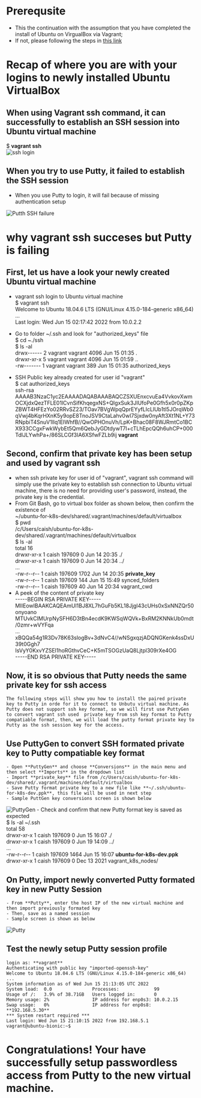 # Prerequsite
- This the continuation with the assumption that you have completed the install of Ubuntu on VirgualBox via Vagrant;
- If not, please following the steps in [this link](https://github.com/caishaoping/Base24-DevOps-and-the-Clouds/blob/main/Vagrant%20and%20Virtualbox%20with%20Ubuntu.md)

# Recap of where you are with your logins to newly installed Ubuntu VirtualBox
## When using Vagrant ssh command, it can successfully to establish an SSH session into Ubuntu virtual machine
  $ **vagrant ssh**  
    ![ssh login](Vagrant.ssh.JPG)
## When you try to use Putty, it failed to establish the SSH session
  - When you use Putty to login, it will fail because of missing authentication setup

  ![Putth SSH failure](putty.failure.JPG)

# why vagrant ssh succeses but Putty is failing
## First, let us have a look your newly created Ubuntu virtual machine
- vagrant ssh login to Ubuntu virtual machine  
    $ vagrant ssh  
    Welcome to Ubuntu 18.04.6 LTS (GNU/Linux 4.15.0-184-generic x86_64)  
    ...  
    Last login: Wed Jun 15 02:17:42 2022 from 10.0.2.2  
- Go to folder ~/.ssh and look for "authorized_keys" file  
    $ cd ~./ssh  
    $ ls -al  
    drwx------ 2 vagrant vagrant 4096 Jun 15 01:35 .  
    drwxr-xr-x 5 vagrant vagrant 4096 Jun 15 01:59 ..  
    -rw------- 1 vagrant vagrant  389 Jun 15 01:35 authorized_keys  

- SSH Public key already created for user id "vagrant"  
    $ cat authorized_keys  
    ssh-rsa AAAAB3NzaC1yc2EAAAADAQABAAABAQCZSXUEnxcvuEa4VvkovXwmOCXjdxQezTFLE01lCvnSifKhqegxNS+QIgxSuk3JIUfoPe0Gfh5x0r0pZKpZBWT4HFEzYo02RRvSZ23/TOav7BVgWpqQprEYyfLIcLlUb1tl5JOrqWb0qVwj4bKqrHXnK5y9opE8TnoJSV9CtaLahv0wI7Sjxdw0nyAft3Xt1NL+Y73RNpbiT4SnuV1llq1EIWhfB//QwOPHOnuVh/LpK+Bhac08F8WJRmtCo1BCX933CCgxFwkWybEt5Qm6QebJyGDtdywT7I+cTLhEpcQQh6uhCP+000TdIJLYwhPa+/86SLCGf3IA6XSfwFZLb9ij **vagrant**  

## Second, confirm that private key has been setup and used by vagrant ssh
- when ssh private key for user id of "vagrant", vagrant ssh command will simply use the private key to establish ssh connection to Ubuntu virtual machine, there is no need for providing user's password, instead, the private key is the credential.  
- From Git Bash, go to virtual box folder as shown below, then confirm the existence of  
    ~/ubuntu-for-k8s-dev/shared/.vagrant/machines/default/virtualbox  
    $ pwd  
    /c/Users/caish/ubuntu-for-k8s-dev/shared/.vagrant/machines/default/virtualbox  
    $ ls -al  
    total 16  
    drwxr-xr-x 1 caish 197609    0 Jun 14 20:35 ./  
    drwxr-xr-x 1 caish 197609    0 Jun 14 20:34 ../  
    ...  
    -rw-r--r-- 1 caish 197609 1702 Jun 14 20:35 **private_key**   
    -rw-r--r-- 1 caish 197609  144 Jun 15 15:49 synced_folders    
    -rw-r--r-- 1 caish 197609   40 Jun 14 20:34 vagrant_cwd  
- A peek of the content of private key   
    -----BEGIN RSA PRIVATE KEY-----  
    MIIEowIBAAKCAQEAmUl1BJ8XL7hGuFb5KL18Jjgl43cUHs0xSxNNZQr50onyoano  
    MTUvkCIMUrpNySFH6D3tBn4ecdK9KWSqWQVk+BxRM2KNNkUb0mdt/0zmr+wVYFqa  
    ...  
    xBQQa54g1R3Dv78K63slogBv+3dNvC4//wNSgxqzjADQNGKenk4ssDxU39t0Ggh7  
    IsVyY0KxvYZSEl1hoRGthvCeC+K5mTSOGzUaQ8Ljtpl309rXe4OG  
    -----END RSA PRIVATE KEY-----  

## Now, it is so obvious that Putty needs the same private key for ssh access
    The following steps will show you how to install the paired private key to Putty in orde for it to connect to Unbutu virtual machine. As Putty does not support ssh key format, so we will first use PuttyGen to convert vagrant ssh used  private key from ssh key format to Putty compatiable format, then, we will load the putty format private key to Putty as the ssh session key for the access. 

## Use PuttyGen to convert SSH formated private key to Putty compatiable key format
    - Open **PuttyGen** and choose **Conversions** in the main menu and then select **Imports** in the dropdown list   
    - Import **private_key** file from /c/Users/caish/ubuntu-for-k8s-dev/shared/.vagrant/machines/default/virtualbox  
    - Save Putty format private key to a new file like **~/.ssh/ubuntu-for-k8s-dev.ppk**, this file will be used in next step     
    - Sample PuttGen key conversions screen is shown below  
   ![PuttyGen](puttygen.convertkey.JPG)
    - Check and confirm that new Putty format key is saved as expected  
        $ ls -al ~/.ssh  
        total 58  
        drwxr-xr-x 1 caish 197609    0 Jun 15 16:07 ./  
        drwxr-xr-x 1 caish 197609    0 Jun 19 14:09 ../  
        ...  
        -rw-r--r-- 1 caish 197609 1464 Jun 15 16:07 **ubuntu-for-k8s-dev.ppk**  
        drwxr-xr-x 1 caish 197609    0 Dec 13  2021 vagrant_k8s_nodes/  
  
## On Putty, import newly converted Putty formated key in new Putty Session
    - From **Putty**, enter the host IP of the new virtual machine and then import previously formated key   
    - Then, save as a named session  
    - Sample screen is shown as below  
   ![Putty](putty.ssh.importkey.JPG)

## Test the newly setup Putty session profile
    login as: **vagrant**  
    Authenticating with public key "imported-openssh-key"  
    Welcome to Ubuntu 18.04.6 LTS (GNU/Linux 4.15.0-184-generic x86_64)  
    ...  
    System information as of Wed Jun 15 21:13:05 UTC 2022  
    System load:  0.0               Processes:             99  
    Usage of /:   3.9% of 38.71GB   Users logged in:       0  
    Memory usage: 2%                IP address for enp0s3: 10.0.2.15  
    Swap usage:   0%                IP address for enp0s8: **192.168.5.30**    
    *** System restart required ***  
    Last login: Wed Jun 15 21:10:15 2022 from 192.168.5.1  
    vagrant@ubuntu-bionic:~$  
# Congratulations! Your have successfully setup passwordless access from Putty to the new virtual machine. 


  



